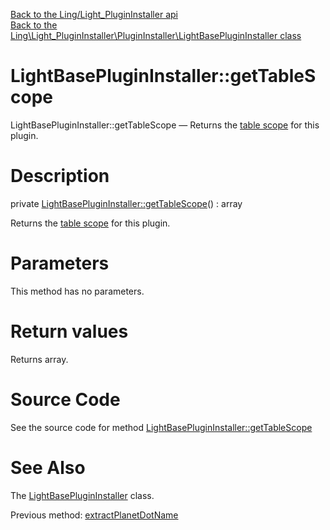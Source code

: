 [Back to the Ling/Light_PluginInstaller api](https://github.com/lingtalfi/Light_PluginInstaller/blob/master/doc/api/Ling/Light_PluginInstaller.md)<br>
[Back to the Ling\Light_PluginInstaller\PluginInstaller\LightBasePluginInstaller class](https://github.com/lingtalfi/Light_PluginInstaller/blob/master/doc/api/Ling/Light_PluginInstaller/PluginInstaller/LightBasePluginInstaller.md)


LightBasePluginInstaller::getTableScope
================



LightBasePluginInstaller::getTableScope — Returns the [table scope](https://github.com/lingtalfi/TheBar/blob/master/discussions/table-scope.md) for this plugin.




Description
================


private [LightBasePluginInstaller::getTableScope](https://github.com/lingtalfi/Light_PluginInstaller/blob/master/doc/api/Ling/Light_PluginInstaller/PluginInstaller/LightBasePluginInstaller/getTableScope.md)() : array




Returns the [table scope](https://github.com/lingtalfi/TheBar/blob/master/discussions/table-scope.md) for this plugin.




Parameters
================

This method has no parameters.


Return values
================

Returns array.








Source Code
===========
See the source code for method [LightBasePluginInstaller::getTableScope](https://github.com/lingtalfi/Light_PluginInstaller/blob/master/PluginInstaller/LightBasePluginInstaller.php#L327-L337)


See Also
================

The [LightBasePluginInstaller](https://github.com/lingtalfi/Light_PluginInstaller/blob/master/doc/api/Ling/Light_PluginInstaller/PluginInstaller/LightBasePluginInstaller.md) class.

Previous method: [extractPlanetDotName](https://github.com/lingtalfi/Light_PluginInstaller/blob/master/doc/api/Ling/Light_PluginInstaller/PluginInstaller/LightBasePluginInstaller/extractPlanetDotName.md)<br>

